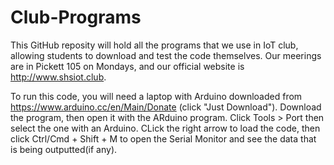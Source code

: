 # Club-Programs

This GitHub reposity will hold all the programs that we use in IoT club, allowing students to download and test the code themselves. Our meerings are in Pickett 105 on Mondays, and our official website is http://www.shsiot.club.

To run this code, you will need a laptop with Arduino downloaded from https://www.arduino.cc/en/Main/Donate (click "Just Download"). Download the program, then open it with the ARduino program. Click Tools > Port then select the one with an Arduino. CLick the right arrow to load the code, then click Ctrl/Cmd + Shift + M to open the Serial Monitor and see the data that is being outputted(if any).
